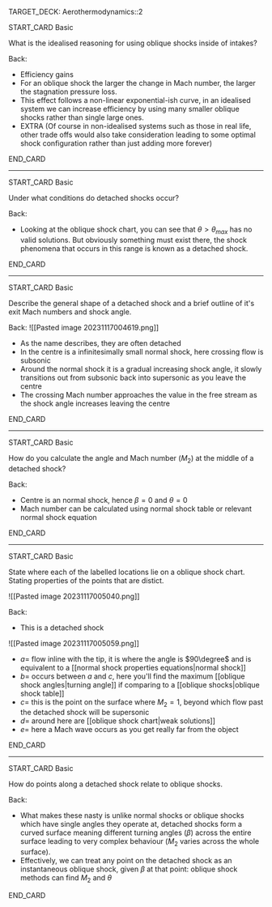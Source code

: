 TARGET_DECK: Aerothermodynamics::2



START_CARD
Basic

What is the idealised reasoning for using oblique shocks inside of intakes?

Back: 
- Efficiency gains
- For an oblique shock the larger the change in Mach number, the larger the stagnation pressure loss. 
- This effect follows a non-linear exponential-ish curve, in an idealised system we can increase efficiency by using many smaller oblique shocks rather than single large ones. 
- EXTRA (Of course in non-idealised systems such as those in real life, other trade offs would also take consideration leading to some optimal shock configuration rather than just adding more forever)

<!--ID: 1703587157362-->
END_CARD


--------

START_CARD
Basic

Under what conditions do detached shocks occur?

Back: 
- Looking at the oblique shock chart, you can see that $\theta>\theta_{max}$ has no valid solutions. But obviously something must exist there, the shock phenomena that occurs in this range is known as a detached shock.
<!--ID: 1703587157377-->
END_CARD


--------

START_CARD
Basic

Describe the general shape of a detached shock and a brief outline of it's exit Mach numbers and shock angle.

Back: 
![[Pasted image 20231117004619.png]]

- As the name describes, they are often detached
- In the centre is a infinitesimally small normal shock, here crossing flow is subsonic
- Around the normal shock it is a gradual increasing shock angle, it slowly transitions out from subsonic back into supersonic as you leave the centre
- The crossing Mach number approaches the value in the free stream as the shock angle increases leaving the centre
<!--ID: 1703587157393-->
END_CARD


--------

START_CARD
Basic

How do you calculate the angle and Mach number ($M_{2}$) at the middle of a detached shock?

Back: 
- Centre is an normal shock, hence $\beta=0$ and $\theta=0$
- Mach number can be calculated using normal shock table or relevant normal shock equation
<!--ID: 1703587157410-->
END_CARD


--------

START_CARD
Basic

State where each of the labelled locations lie on a oblique shock chart. Stating properties of the points that are distict.

![[Pasted image 20231117005040.png]]

Back: 
- This is a detached shock

![[Pasted image 20231117005059.png]]
- $a=$ flow inline with the tip, it is where the angle is $90\degree$ and is equivalent to a [[normal shock properties equations|normal shock]] 
- $b=$ occurs between $a$ and $c$, here you'll find the maximum [[oblique shock angles|turning angle]] if comparing to a [[oblique shocks|oblique shock table]]
- $c=$ this is the point on the surface where $M_{2}=1$, beyond which flow past the detached shock will be supersonic
- $d=$ around here are [[oblique shock chart|weak solutions]]
- $e=$ here a Mach wave occurs as you get really far from the object
<!--ID: 1703587157420-->
END_CARD


--------

START_CARD
Basic

How do points along a detached shock relate to oblique shocks.

Back: 
- What makes these nasty is unlike normal shocks or oblique shocks which have single angles they operate at, detached shocks form a curved surface meaning different turning angles ($\beta$) across the entire surface leading to very complex behaviour ($M_{2}$ varies across the whole surface).
- Effectively, we can treat any point on the detached shock as an instantaneous oblique shock, given $\beta$ at that point: oblique shock methods can find $M_{2}$ and $\theta$
<!--ID: 1703587157428-->
END_CARD






